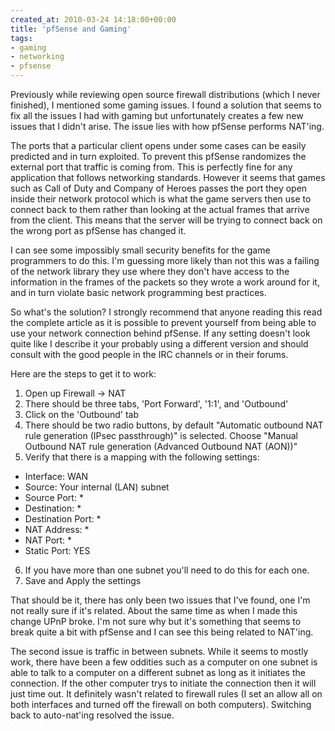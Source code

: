 ```yaml
---
created_at: 2010-03-24 14:18:00+00:00
title: 'pfSense and Gaming'
tags:
- gaming
- networking
- pfsense
---
```


Previously while reviewing open source firewall distributions (which I never
finished), I mentioned some gaming issues. I found a solution that seems to fix
all the issues I had with gaming but unfortunately creates a few new issues
that I didn't arise. The issue lies with how pfSense performs NAT'ing.

The ports that a particular client opens under some cases can be easily
predicted and in turn exploited. To prevent this pfSense randomizes the
external port that traffic is coming from. This is perfectly fine for any
application that follows networking standards. However it seems that games such
as Call of Duty and Company of Heroes passes the port they open inside their
network protocol which is what the game servers then use to connect back to
them rather than looking at the actual frames that arrive from the client. This
means that the server will be trying to connect back on the wrong port as
pfSense has changed it.

I can see some impossibly small security benefits for the game programmers to
do this. I'm guessing more likely than not this was a failing of the network
library they use where they don't have access to the information in the frames
of the packets so they wrote a work around for it, and in turn violate basic
network programming best practices.

So what's the solution? I strongly recommend that anyone reading this read the
complete article as it is possible to prevent yourself from being able to use
your network connection behind pfSense. If any setting doesn't look quite like
I describe it your probably using a different version and should consult with
the good people in the IRC channels or in their forums.

Here are the steps to get it to work:

1. Open up Firewall -> NAT
2. There should be three tabs, 'Port Forward', '1:1', and 'Outbound'
3. Click on the 'Outbound' tab
4. There should be two radio buttons, by default "Automatic outbound NAT rule
   generation (IPsec passthrough)" is selected. Choose "Manual Outbound NAT
   rule generation (Advanced Outbound NAT (AON))"
5. Verify that there is a mapping with the following settings:
  * Interface: WAN
  * Source: Your internal (LAN) subnet
  * Source Port: *
  * Destination: *
  * Destination Port: *
  * NAT Address: *
  * NAT Port: *
  * Static Port: YES
6. If you have more than one subnet you'll need to do this for each one.
7. Save and Apply the settings

That should be it, there has only been two issues that I've found, one I'm not
really sure if it's related. About the same time as when I made this change
UPnP broke. I'm not sure why but it's something that seems to break quite a bit
with pfSense and I can see this being related to NAT'ing.

The second issue is traffic in between subnets. While it seems to mostly work,
there have been a few oddities such as a computer on one subnet is able to talk
to a computer on a different subnet as long as it initiates the connection. If
the other computer trys to initiate the connection then it will just time out.
It definitely wasn't related to firewall rules (I set an allow all on both
interfaces and turned off the firewall on both computers). Switching back to
auto-nat'ing resolved the issue.

